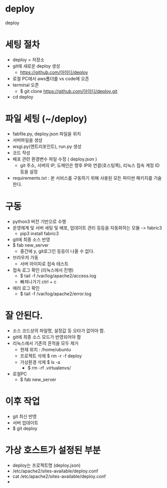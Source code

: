 # deploy
deploy

# 세팅 절차
- deploy = 저장소
- git에 새로운 deploy 생성
  - https://github.com/아이디/deploy
- 로컬 PC에서 aws폴더를 vs code에 오픈
- terminal 오픈
  - $ git clone https://github.com/아이디/deploy.git
- cd deploy

# 파일 세팅 (~/deploy)
- fabfile.py, deploy.json 파일을 위치
- 서버파일을 생성
- wsgi.py(엔트리포인트), run.py 생성
- 코드 작성
- 배포 관련 환경변수 파일 수정 ( deploy.json )
  - git 주소, 서버의 IP, 도메인은 향후 IP와 연결(호스팅쪽), 리눅스 접속 계정 ID 등을 설정
- requirements.txt : 본 서비스를 구동하기 위해 사용된 모든 파이썬 패키지를 기술한다.

# 구동
- python3 버전 기반으로 수행
- 운영체계 및 서버 세팅 및 배포, 업데이트 관리 등등을 자동화하는 모듈 -> fabric3
  -  pip3 install fabric3
- git에 최종 소스 반영 
- $ fab new_server
  - 중간에 y, git로그인 등등이 나올 수 없다.
- 브라우저 가동
  - 서버 아이피로 접속 테스트
- 접속 로그 확인 (리눅스에서 진행)
  - $ tail -f /var/log/apache2/access.log
  - 빠져나가기 ctrl + c
- 에러 로그 확인
  - $ tail -f /var/log/apache2/error.log


# 잘 안된다.
  - 소스 코드상의 파일명, 설정값 등 오타가 없어야 함.
  - git에 최종 소스 모드가 반영되어야 함
  - 리눅스에서 기존의 흔적을 모두 제거
    - 현재 위치 : /home/ubuntu
    - 프로젝트 삭제 $ rm -r -f deploy
    - 가상환경 삭제 $ ls -a
      - $ rm -rf .virtualenvs/
  - 로컬PC
    - $ fab new_server

# 이후 작업
  - git 최신 반영
  - 서버 업데이트
  - $ git deploy

# 가상 호스트가 설정된 부분
- deploy는 프로젝트명 (deploy.json)
- /etc/apache2/sites-available/deploy.conf
- cat /etc/apache2/sites-available/deploy.conf
- 